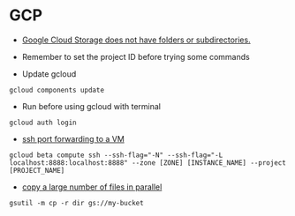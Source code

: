 # GCP

* [Google Cloud Storage does not have folders or subdirectories.](https://stackoverflow.com/questions/38416598/how-to-create-an-empty-folder-on-google-storage-with-google-api)

* Remember to set the project ID before trying some commands

* Update gcloud

```console
gcloud components update
```

* Run before using gcloud with terminal

```console
gcloud auth login
```

* [ssh port forwarding to a VM](https://stackoverflow.com/questions/27294267/ssh-port-forwarding-google-compute-engine)

```console
gcloud beta compute ssh --ssh-flag="-N" --ssh-flag="-L localhost:8888:localhost:8888" --zone [ZONE] [INSTANCE_NAME] --project [PROJECT_NAME]
```
* [copy a large number of files in parallel](https://cloud.google.com/storage/docs/gsutil/commands/cp)

```console
gsutil -m cp -r dir gs://my-bucket
```
